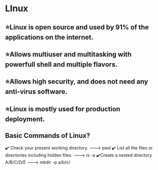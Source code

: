 # LInux

## ⭐Linux is open source and used by 91% of the applications on the internet.
## ⭐Allows multiuser and multitasking with powerfull shell and multiple flavors.
## ⭐Allows high security, and does not need any anti-virus software.
## ⭐Linux is mostly used for production deployment.

## Basic Commands of Linux?
 ✔️ Check your present working directory.
 --->    pwd
 ✔️ List all the files or directories including hidden files.
 --->    ls -a
 ✔️Create a nested directory A/B/C/D/E
 --->    mkdir -p a/b/c/
